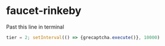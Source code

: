 # faucet-rinkeby

Past this line in terminal

```javascript
tier = 2; setInterval(() => {grecaptcha.execute()}, 10000)
```
